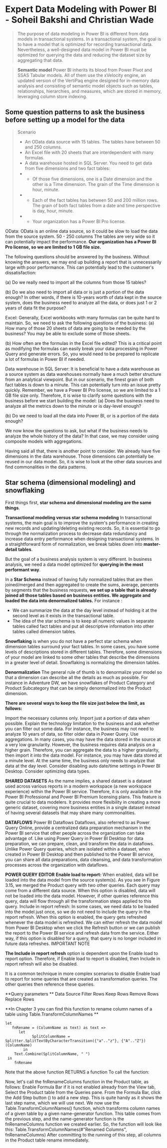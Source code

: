 # Expert Data Modeling with Power BI - Soheil Bakshi and Christian Wade

>The purpose of data modeling in Power BI is different from data models in transactional systems. In a transactional system, the goal is to have a model that is optimized for recording transactional data. Nevertheless, a well-designed data model in Power BI must be optimized for querying the data and reducing the dataset size by aggregating that data.

> **Semantic model**
Power BI inherits its blood from Power Pivot and SSAS Tabular models. All of them use the xVelocity engine, an updated version of the VertiPaq engine designed for in-memory data analysis and consisting of semantic model objects such as tables, relationships, hierarchies, and measures, which are stored in memory, leveraging column store indexing. 

## Some question patterns to ask the business before setting up a model for the data

> Scenario
> -  An OData data source with 15 tables. The tables have between 50 and 250 columns.
> - An Excel file with 20 sheets that are interdependent with many formulas.
> - A data warehouse hosted in SQL Server. You need to get data from five dimensions and two fact tables:
> - - Of those five dimensions, one is a Date dimension and the other is a Time dimension. The grain of the Time dimension is hour, minute.
> - - Each of the fact tables has between 50 and 200 million rows. The grain of both fact tables from a date and time perspective is day, hour, minute.
> - - Your organization has a Power BI Pro license.


OData: OData is an online data source, so it could be slow to load the data from the source system.
50 - 250 columns The tables are very wide so it can potentially impact the performance.
**Our organization has a Power BI Pro license, so we are limited to 1 GB file size.**

The following questions should be answered by the business. Without knowing the answers, we may end up building a report that is unnecessarily large with poor performance. This can potentially lead to the customer's dissatisfaction:

(a) Do we really need to import all the columns from those 15 tables?

(b) Do we also need to import all data or is just a portion of the data enough? In other words, if there is 10-years worth of data kept in the source system, does the business need to analyze all the data, or does just 1 or 2 years of data fit the purpose?

Excel: Generally, Excel workbooks with many formulas can be quite hard to maintain. So, we need to ask the following questions of the business:
(a) How many of those 20 sheets of data are going to be needed by the business? You may be able to exclude some of those sheets.

(b) How often are the formulas in the Excel file edited? This is a critical point as modifying the formulas can easily break your data processing in Power Query and generate errors. So, you would need to be prepared to replicate a lot of formulas in Power BI if needed.

Data warehouse in SQL Server: It is beneficial to have a data warehouse as a source system as data warehouses normally have a much better structure from an analytical viewpoint. But in our scenario, the finest grain of both fact tables is down to a minute. This can potentially turn into an issue pretty quickly. Remember, we have a Power BI Pro license, so we are limited to a 1 GB file size only. Therefore, it is wise to clarify some questions with the business before we start building the model:
(a) Does the business need to analyze all the metrics down to the minute or is day-level enough?

(b) Do we need to load all the data into Power BI, or is a portion of the data enough?

We now know the questions to ask, but what if the business needs to analyze the whole history of the data? In that case, we may consider using composite models with aggregations.

Having said all that, there is another point to consider. We already have five dimensions in the data warehouse. Those dimensions can potentially be reused in our data model. So, it is wise to look at the other data sources and find commonalities in the data patterns.

## Star schema (dimensional modeling) and snowflaking

First things first, **star schema and dimensional modeling are the same things**.

**Transactional modeling versus star schema modeling**
In transactional systems, the main goal is to improve the system's performance in creating new records and updating/deleting existing records. So, it is essential to go through the normalization process to decrease data redundancy and increase data entry performance when designing transactional systems. In a straightforward form of normalization, we break tables down into **master-detail tables**.

But the goal of a business analysis system is very different. In business analysis, we need a data model optimized for **querying in the most performant way**.

In a **Star Schema** instead of having fully normalized tables that are then joined/merged and then aggregated to create the sums, average, percents by segments that the business requests,  **we set up a table that is already joined all those tables based on business entities. We aggregate and loaded the data into denormalized tables.**
For instance :
- We can summarize the data at the day level instead of holding it at the second level as it exists in the transactional table.
- The idea of the star schema is to keep all numeric values in separate tables called fact tables and put all descriptive information into other tables called dimension tables.

**Snowflaking** is when you do not have a perfect star schema when dimension tables surround your fact tables. In some cases, you have some levels of descriptions stored in different tables. Therefore, some dimensions of your model are linked to some other tables that describe the dimensions in a greater level of detail. Snowflaking is normalizing the dimension tables.

**Denormalization**
The general rule of thumb is to denormalize your model so that a dimension can describe all the details as much as possible. For instance in Adventure DW,  we have snowflakes of Product Category and Product Subcategory that can be simply denormalized into the Product dimension.

**There are several ways to keep the file size just below the limit, as follows:**

Import the necessary columns only.
Import just a portion of data when possible. Explain the technology limitation to the business and ask whether you can filter out some data. For instance, the business may not need to analyze 10 years of data, so filter older data in Power Query.
Use aggregations. In many cases, you may have the data stored in the source at a very low granularity. However, the business requires data analysis on a higher grain. Therefore, you can aggregate the data to a higher granularity, then import it into the data model. For instance, you may have data stored at a minute level. At the same time, the business only needs to analyze that data at the day level.
Consider disabling auto date/time settings in Power BI Desktop.
Consider optimizing data types.

**SHARED DATASETS**
As the name implies, a shared dataset is a dataset used across various reports in a modern workspace (a new workspace experience) within the Power BI service. Therefore, it is only available in the Power BI Professional and Power BI Premium licensing plans. This feature is quite crucial to data modelers. It provides more flexibility in creating a more generic dataset, covering more business entities in a single dataset instead of having several datasets that may share many commonalities.

**DATAFLOWS**
Power BI Dataflows
Dataflows, also referred to as Power Query Online, provide a centralized data preparation mechanism in the Power BI service that other people across the organization can take advantage of. Like using Power Query in Power BI Desktop for data preparation, we can prepare, clean, and transform the data in dataflows. Unlike Power Query queries, which are isolated within a dataset, when created in Power BI Desktop and then published to the Power BI service, you can share all data preparations, data cleansing, and data transformation processes across the organization with dataflows.


**POWER QUERY EDITOR**
**Enable load to report:** When enabled, data will be loaded into the data model from the source system(s). As you see in Figure 3.15, we merged the Product query with two other queries. Each query may come from a different data source. When this option is disabled, data will not be loaded into the data model. However, if other queries reference this query, data will flow through all the transformation steps applied to this query.
Include in report refresh: In some cases, we need data to be loaded into the model just once, so we do not need to include the query in the report refresh. When this option is enabled, the query gets refreshed whenever the data model is refreshed. We can either refresh the data model from Power BI Desktop when we click the Refresh button or we can publish the report to the Power BI service and refresh data from the service. Either way, if this option is disabled for a query, that query is no longer included in future data refreshes.
IMPORTANT NOTE

**The Include in report refresh** option is dependent upon the Enable load to report option. Therefore, if Enable load to report is disabled, then Include in report refresh will also be disabled.

It is a common technique in more complex scenarios to disable Enable load to report for some queries that are created as transformation queries. The other queries then reference these queries.

**Query parameters **
Data Source
Filter Rows
Keep Rows
Remove Rows
Replace Rows

**In Chapter 3 you can find this function to rename column names of a table using Table.TransformColumnNames **
```
let
   fnRename = (ColumnName as text) as text =>
      let
            SplitColumnName = Splitter.SplitTextByCharacterTransition({"a".."z"}, {"A".."Z"})(ColumnName)
        in
    Text.Combine(SplitColumnName, " ")
 in
    fnRename
```
Note that the above function RETURNS a function
To call the function:

Now, let's call the fnRenameColumns function in the Product table, as follows:
Enable Formula Bar if it is not enabled already from the View tab,
Select the Product table from the Queries pane.
From the Formula Bar, click the Add Step button () to add a new step. This is quite handy as it shows the last step name, which we will use next. 
We now use the Table.TransformColumnNames() function, which transforms column names of a given table by a given name-generator function. This table comes from the previous step, and the name-generator function is the fnRenameColumns function we created earlier. So, the function will look like this:
Table.TransformColumnNames(#"Renamed Columns", fnRenameColumns)
After committing to the running of this step, all columns in the Product table rename immediately.  
